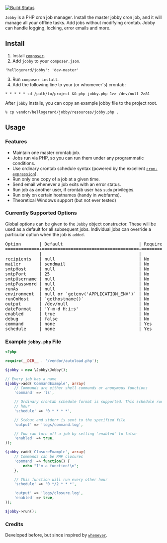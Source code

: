 [![Build Status](https://secure.travis-ci.org/michaelcontento/jobby.png)](http://travis-ci.org/michaelcontento/jobby)

`Jobby` is a PHP cron job manager. Install the master jobby cron job, and it will
manage all your offline tasks. Add jobs without modifying crontab. Jobby can
handle logging, locking, error emails and more.

## Install ##

1. Install [`composer`](<http://getcomposer.org>).
2. Add `jobby` to your `composer.json`.

  `'hellogerard/jobby': 'dev-master'`

3. Run `composer install`.
4. Add the following line to your (or whomever's) crontab:

  `* * * * * cd /path/to/project && php jobby.php 1>> /dev/null 2>&1`

After `jobby` installs, you can copy an example jobby file to the project root.

  `% cp vendor/hellogerard/jobby/resources/jobby.php .`

## Usage ##

### Features ###

- Maintain one master crontab job.
- Jobs run via PHP, so you can run them under any programmatic conditions.
- Use ordinary crontab schedule syntax (powered by the excellent [`cron-expression`](<https://github.com/mtdowling/cron-expression>)).
- Run only one copy of a job at a given time.
- Send email whenever a job exits with an error status. 
- Run job as another user, if crontab user has `sudo` privileges.
- Run only on certain hostnames (handy in webfarms).
- Theoretical Windows support (but not ever tested)

### Currently Supported Options ###

Global options can be given to the `Jobby` object constructor. These will be
used as a default for all subsequent jobs. Individual jobs can override a
particular option when the job is `added`.

<pre>
Option       | Default                             | Required | Description
=============+=====================================+==========+============
             |                                     |          |
recipients   | null                                | No       | Comma-separated string of email addresses
mailer       | sendmail                            | No       | Email method: sendmail or smtp
smtpHost     | null                                | No       | SMTP host, if `mailer` is smtp
smtpPort     | 25                                  | No       | SMTP port, if `mailer` is smtp
smtpUsername | null                                | No       | SMTP user, if `mailer` is smtp
smtpPassword | null                                | No       | SMTP password, if `mailer` is smtp
runAs        | null                                | No       | Run as this user, if crontab user has `sudo` privileges
environment  | null or `getenv('APPLICATION_ENV')` | No       | Development environment for this job
runOnHost    | `gethostname()`                     | No       | Run jobs only on this hostname
output       | /dev/null                           | No       | Redirect `stdout` and `stderr` to this file
dateFormat   | 'Y-m-d H:i:s'                       | No       | Format for dates on `jobby` log messages
enabled      | true                                | No       | Run this job at scheduled times
debug        | false                               | No       | Send `jobby` internal messages to 'debug.log'
command      | none                                | Yes      | The job to run (either a shell command or anonymous PHP function)
schedule     | none                                | Yes      | Crontab schedule format (`man -s 5 crontab`)
</pre>

### Example `jobby.php` File ###

```php
<?php 

require(__DIR__ . '/vendor/autoload.php');

$jobby = new \Jobby\Jobby();

// Every job has a name
$jobby->add('CommandExample', array(
    // Commands are either shell commands or anonymous functions
    'command' => 'ls',

    // Ordinary crontab schedule format is supported. This schedule runs every
    // hour
    'schedule' => '0 * * * *',

    // Stdout and stderr is sent to the specified file
    'output' => 'logs/command.log',

    // You can turn off a job by setting 'enabled' to false
    'enabled' => true,
));

$jobby->add('ClosureExample', array(
    // Commands can be PHP closures
    'command' => function() {
        echo "I'm a function!\n";
    },

    // This function will run every other hour
    'schedule' => '0 */2 * * *',

    'output' => 'logs/closure.log',
    'enabled' => true,
));

$jobby->run();
```

### Credits ###

Developed before, but since inspired by [`whenever`](<https://github.com/javan/whenever>).
